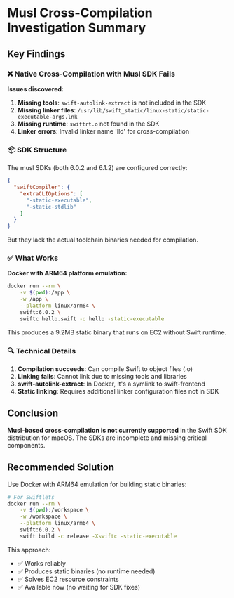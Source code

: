 # Musl Cross-Compilation Investigation Summary

## Key Findings

### ❌ Native Cross-Compilation with Musl SDK Fails

**Issues discovered:**
1. **Missing tools**: `swift-autolink-extract` is not included in the SDK
2. **Missing linker files**: `/usr/lib/swift_static/linux-static/static-executable-args.lnk`
3. **Missing runtime**: `swiftrt.o` not found in the SDK
4. **Linker errors**: Invalid linker name 'lld' for cross-compilation

### 📦 SDK Structure
The musl SDKs (both 6.0.2 and 6.1.2) are configured correctly:
```json
{
  "swiftCompiler": {
    "extraCLIOptions": [
      "-static-executable",
      "-static-stdlib"
    ]
  }
}
```

But they lack the actual toolchain binaries needed for compilation.

### ✅ What Works

**Docker with ARM64 platform emulation:**
```bash
docker run --rm \
    -v $(pwd):/app \
    -w /app \
    --platform linux/arm64 \
    swift:6.0.2 \
    swiftc hello.swift -o hello -static-executable
```

This produces a 9.2MB static binary that runs on EC2 without Swift runtime.

### 🔍 Technical Details

1. **Compilation succeeds**: Can compile Swift to object files (.o)
2. **Linking fails**: Cannot link due to missing tools and libraries
3. **swift-autolink-extract**: In Docker, it's a symlink to swift-frontend
4. **Static linking**: Requires additional linker configuration files not in SDK

## Conclusion

**Musl-based cross-compilation is not currently supported** in the Swift SDK distribution for macOS. The SDKs are incomplete and missing critical components.

## Recommended Solution

Use Docker with ARM64 emulation for building static binaries:

```bash
# For Swiftlets
docker run --rm \
    -v $(pwd):/workspace \
    -w /workspace \
    --platform linux/arm64 \
    swift:6.0.2 \
    swift build -c release -Xswiftc -static-executable
```

This approach:
- ✅ Works reliably
- ✅ Produces static binaries (no runtime needed)
- ✅ Solves EC2 resource constraints
- ✅ Available now (no waiting for SDK fixes)